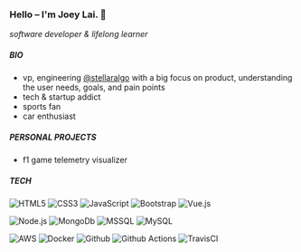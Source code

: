 ### Hello – I'm Joey Lai. 👋

*software developer & lifelong learner*

##### BIO
- vp, engineering [@stellaralgo](https://github.com/stellaralgo) with a big focus on product, understanding the user needs, goals, and pain points
- tech & startup addict
- sports fan
- car enthusiast


##### PERSONAL PROJECTS
- f1 game telemetry visualizer

##### TECH
![HTML5](https://img.shields.io/badge/-HTML5-%23E44D27?style=for-the-badge&logo=html5&logoColor=ffffff)
![CSS3](https://img.shields.io/badge/-CSS3-%231572B6?style=for-the-badge&logo=css3)
![JavaScript](https://img.shields.io/badge/-JavaScript-%23F7DF1C?style=for-the-badge&logo=javascript&logoColor=000000&labelColor=%23F7DF1C&color=%23FFCE5A)
![Bootstrap](https://img.shields.io/badge/-Bootstrap-%237952b3?style=for-the-badge&logo=bootstrap&logoColor=ffffff)
![Vue.js](https://img.shields.io/badge/-Vue.js-%232c3e50?style=for-the-badge&logo=Vue.js)

![Node.js](https://img.shields.io/badge/-Node.js-%23338833?style=for-the-badge&logo=Node.js&logoColor=ffffff)
![MongoDb](https://img.shields.io/badge/-MongoDb-%2347A248?style=for-the-badge&logo=mongoDb&logoColor=ffffff)
![MSSQL](https://img.shields.io/badge/-MSSQL-%23CC2827?style=for-the-badge&logo=Microsoft-sql-server&logoColor=ffffff)
![MySQL](https://img.shields.io/badge/-MySQL-%234478a1?style=for-the-badge&logo=MySQL&logoColor=ffffff)

![AWS](https://img.shields.io/badge/-AWS-%23232F3E?style=for-the-badge&logo=Amazon-aws&logoColor=ffffff)
![Docker](https://img.shields.io/badge/-Docker-%232486ED?style=for-the-badge&logo=Docker&logoColor=ffffff)
![Github](https://img.shields.io/badge/-Github-%23181717?style=for-the-badge&logo=Github&logoColor=ffffff)
![Github Actions](https://img.shields.io/badge/-Github%20Actions-%232088FF?style=for-the-badge&logo=Github-Actions&logoColor=ffffff)
![TravisCI](https://img.shields.io/badge/-TravisCI-%233EAAAF?style=for-the-badge&logo=Travis-CI&logoColor=ffffff)


<!--
**jlai403/jlai403** is a ✨ _special_ ✨ repository because its `README.md` (this file) appears on your GitHub profile.

Here are some ideas to get you started:

- 🔭 I’m currently working on ...
- 🌱 I’m currently learning ...
- 👯 I’m looking to collaborate on ...
- 🤔 I’m looking for help with ...
- 💬 Ask me about ...
- 📫 How to reach me: ...
- 😄 Pronouns: ...
- ⚡ Fun fact: ...
-->
